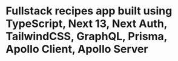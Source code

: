 # Fullstack recipes app built using TypeScript, Next 13, Next Auth, TailwindCSS, GraphQL, Prisma, Apollo Client, Apollo Server
